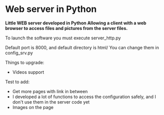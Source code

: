 # Web server in Python

**Little WEB server developed in Python
Allowing a client with a web browser to access files and pictures from the server files.**

To launch the software you must execute server_http.py

Default port is 8000, and default directory is html/
You can change them in config_srv.py


Things to upgrade:
- Videos support

Test to add:
- Get more pages with link in between
- I developed a lot of functions to access the configuration safely, and I don't use them in the server code yet
- Images on the page
